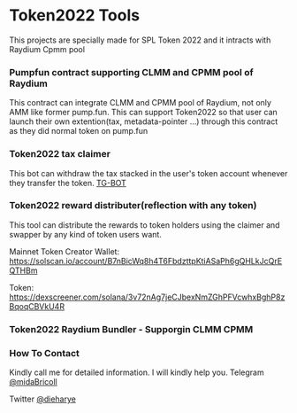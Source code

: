 # Token2022 Tools
This projects are specially made for SPL Token 2022 and it intracts with Raydium Cpmm pool

### Pumpfun contract supporting CLMM and CPMM pool of Raydium
  This contract can integrate CLMM and CPMM pool of Raydium, not only AMM like former pump.fun. This can support Token2022 so that user can launch their own extention(tax, metadata-pointer ...) through this contract as they did normal token on pump.fun
### Token2022 tax claimer
  This bot can withdraw the tax stacked in the user's token account whenever they transfer the token.  [TG-BOT](https://t.me/tax_claim_bot)
### Token2022 reward distributer(reflection with any token)
  This tool can distribute the rewards to token holders using the claimer and swapper by any kind of token users want.

  Mainnet Token Creator Wallet: https://solscan.io/account/B7nBicWq8h4T6FbdzttpKtiASaPh6gQHLkJcQrEQTHBm

  Token: https://dexscreener.com/solana/3v72nAg7jeCJbexNmZGhPFVcwhxBghP8zBqoqCBVkU4R
### Token2022 Raydium Bundler - Supporgin CLMM CPMM

### How To Contact
Kindly call me for detailed information. I will kindly help you.
Telegram [@midaBricoll](https://t.me/midaBricoll)

Twitter [@dieharye](https://x.com/dieharye)
